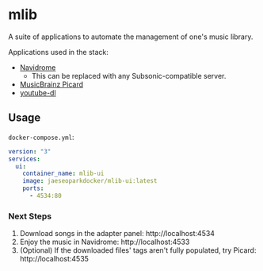 # mlib

A suite of applications to automate the management of one's music library.

Applications used in the stack:

* [Navidrome](https://www.navidrome.org/)
  * This can be replaced with any Subsonic-compatible server.
* [MusicBrainz Picard](https://hub.docker.com/r/mikenye/picard)
* [youtube-dl](https://youtube-dl.org/)

## Usage

`docker-compose.yml`:

```yml
version: "3"
services:
  ui:
    container_name: mlib-ui
    image: jaeseoparkdocker/mlib-ui:latest
    ports:
      - 4534:80
```

### Next Steps

1. Download songs in the adapter panel: http://localhost:4534
1. Enjoy the music in Navidrome: http://localhost:4533
1. (Optional) If the downloaded files' tags aren't fully populated, try Picard: http://localhost:4535
